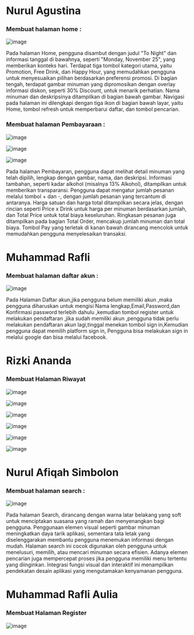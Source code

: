 # Nurul Agustina 
### Membuat halaman home :
![image](https://github.com/user-attachments/assets/ffa62127-0f8a-444c-a29d-3f9caa44ee2d)


Pada halaman Home, pengguna disambut dengan judul "To Night" dan informasi tanggal di bawahnya, seperti "Monday, November 25", yang memberikan konteks hari. Terdapat tiga tombol kategori utama, yaitu Promotion, Free Drink, dan Happy Hour, yang memudahkan pengguna untuk menyesuaikan pilihan berdasarkan preferensi promosi. Di bagian tengah, terdapat gambar minuman yang dipromosikan dengan overlay informasi diskon, seperti 30% Discount, untuk menarik perhatian. Nama minuman dan deskripsinya ditampilkan di bagian bawah gambar. Navigasi pada halaman ini dilengkapi dengan tiga ikon di bagian bawah layar, yaitu Home, tombol refresh untuk memperbarui daftar, dan tombol pencarian.

### Membuat halaman Pembayaraan :
![image](https://github.com/user-attachments/assets/03c08803-6671-44a6-8139-e50f7f7fc128)

![image](https://github.com/user-attachments/assets/8e57de47-8b77-45ba-b72a-e2a1bb4c6646)

![image](https://github.com/user-attachments/assets/92a2c592-6df6-4fcc-b682-092c28fd1ea3)


Pada halaman Pembayaran, pengguna dapat melihat detail minuman yang telah dipilih, lengkap dengan gambar, nama, dan deskripsi. Informasi tambahan, seperti kadar alkohol (misalnya 13% Alkohol), ditampilkan untuk memberikan transparansi. Pengguna dapat mengatur jumlah pesanan melalui tombol + dan -, dengan jumlah pesanan yang tercantum di antaranya. Harga satuan dan harga total ditampilkan secara jelas, dengan rincian seperti Price x Drink untuk harga per minuman berdasarkan jumlah, dan Total Price untuk total biaya keseluruhan. Ringkasan pesanan juga ditampilkan pada bagian Total Order, mencakup jumlah minuman dan total biaya. Tombol Pay yang terletak di kanan bawah dirancang mencolok untuk memudahkan pengguna menyelesaikan transaksi. 

# Muhammad Rafli 
### Membuat halaman daftar akun :
![image](https://github.com/user-attachments/assets/8af368cd-0130-49d1-bae9-d0a929e1b1f5)


Pada Halaman Daftar akun,jika pengguna belum memiliki akun ,maka pengguna diharuskan untuk mengisi Nama lengkap,Email,Password,dan Konfirmasi password terlebih dahulu ,kemudian tombol register untuk melakukan pendaftaran ,jika sudah memiliki akun ,pengguna tidak perlu melakukan pendaftaran akun lagi,tinggal menekan tombol sign in,Kemudian pengguna dapat memilih platform sign in, Pengguna bisa melakukan sign in melalui google dan bisa melalui facebook. 

# Rizki Ananda 
### Membuat Halaman Riwayat
![image](https://github.com/user-attachments/assets/14702ab9-d630-4446-b061-b86dfffa6944)

![image](https://github.com/user-attachments/assets/efdc7996-10c8-483e-9ee9-5cf511e0dae7)

![image](https://github.com/user-attachments/assets/e4db73b5-4f99-4970-b1e4-3dbbb65632d7)

![image](https://github.com/user-attachments/assets/b69255a2-3765-4674-b503-0490fc84b530)

![image](https://github.com/user-attachments/assets/b1f38bdf-06f4-402e-868c-58353506cdf1)

![image](https://github.com/user-attachments/assets/48ebac46-94a3-4896-a910-2c816f174e8c)

# Nurul Afiqah Simbolon
### Membuat halaman search :
![image](https://github.com/user-attachments/assets/b20c412e-c12c-40ea-83a4-520ac345481e)


Pada halaman Search, dirancang dengan warna latar belakang yang soft untuk menciptakan suasana yang ramah dan menyenangkan bagi pengguna. Penggunaan elemen visual seperti gambar minuman meningkatkan daya tarik aplikasi, sementara tata letak yang diselenggarakan membantu pengguna menemukan informasi dengan mudah. Halaman search ini cocok digunakan oleh pengguna untuk menelusuri, memilih, atau mencari minuman secara efisien. Adanya elemen pencarian juga mempercepat proses jika pengguna memiliki menu tertentu yang diinginkan. Integrasi fungsi visual dan interaktif ini menampilkan pendekatan desain aplikasi yang mengutamakan kenyamanan pengguna.

# Muhammad Rafli Aulia
### Membuat Halaman Register

![image](https://github.com/user-attachments/assets/6c7f9190-51df-4e6c-b6f1-555396b81ce5)

